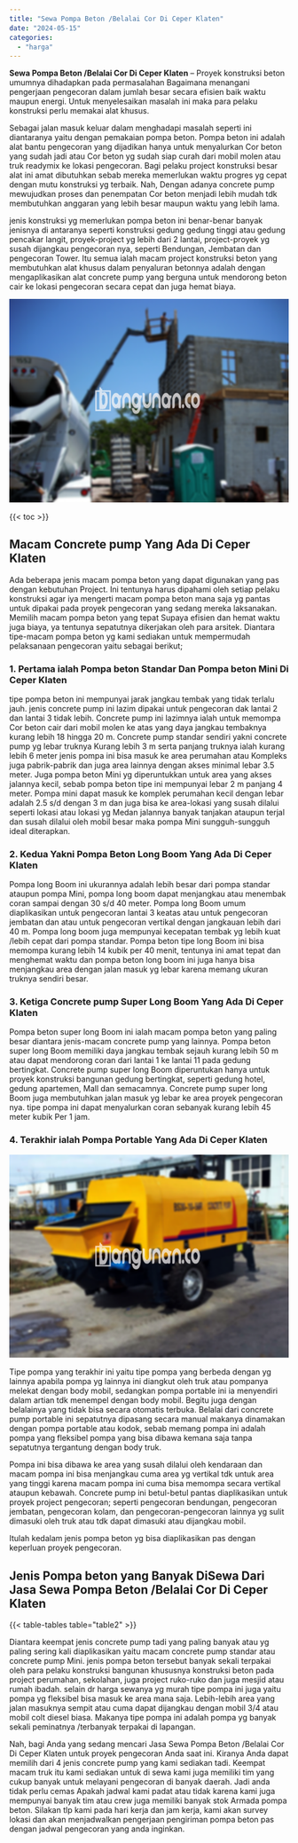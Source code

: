 ```yaml
---
title: "Sewa Pompa Beton /Belalai Cor Di Ceper Klaten"
date: "2024-05-15"
categories: 
  - "harga"
---
```


**Sewa Pompa Beton /Belalai Cor Di Ceper Klaten** – Proyek konstruksi beton umumnya dihadapkan pada permasalahan Bagaimana menangani pengerjaan pengecoran dalam jumlah besar secara efisien baik waktu maupun energi. Untuk menyelesaikan masalah ini maka para pelaku konstruksi perlu memakai alat khusus.

Sebagai jalan masuk keluar dalam menghadapi masalah seperti ini diantaranya yaitu dengan pemakaian pompa beton. Pompa beton ini adalah alat bantu pengecoran yang dijadikan hanya untuk menyalurkan Cor beton yang sudah jadi atau Cor beton yg sudah siap curah dari mobil molen atau truk readymix ke lokasi pengecoran. Bagi pelaku project konstruksi besar alat ini amat dibutuhkan sebab mereka memerlukan waktu progres yg cepat dengan mutu konstruksi yg terbaik. Nah, Dengan adanya concrete pump mewujudkan proses dan penempatan Cor beton menjadi lebih mudah tdk membutuhkan anggaran yang lebih besar maupun waktu yang lebih lama.

jenis konstruksi yg memerlukan pompa beton ini benar-benar banyak jenisnya di antaranya seperti konstruksi gedung gedung tinggi atau gedung pencakar langit, proyek-project yg lebih dari 2 lantai, project-proyek yg susah dijangkau pengecoran nya, seperti Bendungan, Jembatan dan pengecoran Tower. Itu semua ialah macam project konstruksi beton yang membutuhkan alat khusus dalam penyaluran betonnya adalah dengan mengaplikasikan alat concrete pump yang berguna untuk mendorong beton cair ke lokasi pengecoran secara cepat dan juga hemat biaya.

![Sewa Pompa Beton /Belalai Cor Di Ceper Klaten](/images/sewa-concrete-pump-14.png)

{{< toc >}}

## Macam Concrete pump Yang Ada Di Ceper Klaten

Ada beberapa jenis macam pompa beton yang dapat digunakan yang pas dengan kebutuhan Project. Ini tentunya harus dipahami oleh setiap pelaku konstruksi agar iya mengerti macam pompa beton mana saja yg pantas untuk dipakai pada proyek pengecoran yang sedang mereka laksanakan. Memilih macam pompa beton yang tepat Supaya efisien dan hemat waktu juga biaya, ya tentunya sepatutnya dikerjakan oleh para arsitek. Diantara tipe-macam pompa beton yg kami sediakan untuk mempermudah pelaksanaan pengecoran yaitu sebagai berikut;

### 1\. Pertama ialah Pompa beton Standar Dan Pompa beton Mini Di Ceper Klaten

tipe pompa beton ini mempunyai jarak jangkau tembak yang tidak terlalu jauh. jenis concrete pump ini lazim dipakai untuk pengecoran dak lantai 2 dan lantai 3 tidak lebih. Concrete pump ini lazimnya ialah untuk memompa Cor beton cair dari mobil molen ke atas yang daya jangkau tembaknya kurang lebih 18 hingga 20 m. Concrete pump standar sendiri yakni concrete pump yg lebar truknya Kurang lebih 3 m serta panjang truknya ialah kurang lebih 6 meter jenis pompa ini bisa masuk ke area perumahan atau Kompleks juga pabrik-pabrik dan juga area lainnya dengan akses minimal lebar 3.5 meter. Juga pompa beton Mini yg diperuntukkan untuk area yang akses jalannya kecil, sebab pompa beton tipe ini mempunyai lebar 2 m panjang 4 meter. Pompa mini dapat masuk ke komplek perumahan kecil dengan lebar adalah 2.5 s/d dengan 3 m dan juga bisa ke area-lokasi yang susah dilalui seperti lokasi atau lokasi yg Medan jalannya banyak tanjakan ataupun terjal dan susah dilalui oleh mobil besar maka pompa Mini sungguh-sungguh ideal diterapkan.

### 2\. Kedua Yakni Pompa Beton Long Boom Yang Ada Di Ceper Klaten

Pompa long Boom ini ukurannya adalah lebih besar dari pompa standar ataupun pompa Mini, pompa long boom dapat menjangkau atau menembak coran sampai dengan 30 s/d 40 meter. Pompa long Boom umum diaplikasikan untuk pengecoran lantai 3 keatas atau untuk pengecoran jembatan dan atau untuk pengecoran vertikal dengan jangkauan lebih dari 40 m. Pompa long boom juga mempunyai kecepatan tembak yg lebih kuat /lebih cepat dari pompa standar. Pompa beton tipe long Boom ini bisa memompa kurang lebih 14 kubik per 40 menit, tentunya ini amat tepat dan menghemat waktu dan pompa beton long boom ini juga hanya bisa menjangkau area dengan jalan masuk yg lebar karena memang ukuran truknya sendiri besar.

### 3\. Ketiga Concrete pump Super Long Boom Yang Ada Di Ceper Klaten

Pompa beton super long Boom ini ialah macam pompa beton yang paling besar diantara jenis-macam concrete pump yang lainnya. Pompa beton super long Boom memiliki daya jangkau tembak sejauh kurang lebih 50 m atau dapat mendorong coran dari lantai 1 ke lantai 11 pada gedung bertingkat. Concrete pump super long Boom diperuntukan hanya untuk proyek konstruksi bangunan gedung bertingkat, seperti gedung hotel, gedung apartemen, Mall dan semacamnya. Concrete pump super long Boom juga membutuhkan jalan masuk yg lebar ke area proyek pengecoran nya. tipe pompa ini dapat menyalurkan coran sebanyak kurang lebih 45 meter kubik Per 1 jam.

### 4\. Terakhir ialah Pompa Portable Yang Ada Di Ceper Klaten

![Sewa Pompa Beton /Belalai Cor Di Ceper Klaten](/images/sewa-concrete-pump-13.png)

Tipe pompa yang terakhir ini yaitu tipe pompa yang berbeda dengan yg lainnya apabila pompa yg lainnya ini diangkut oleh truk atau pompanya melekat dengan body mobil, sedangkan pompa portable ini ia menyendiri dalam artian tdk menempel dengan body mobil. Begitu juga dengan belalainya yang tidak bisa secara otomatis terbuka. Belalai dari concrete pump portable ini sepatutnya dipasang secara manual makanya dinamakan dengan pompa portable atau kodok, sebab memang pompa ini adalah pompa yang fleksibel pompa yang bisa dibawa kemana saja tanpa sepatutnya tergantung dengan body truk.

Pompa ini bisa dibawa ke area yang susah dilalui oleh kendaraan dan macam pompa ini bisa menjangkau cuma area yg vertikal tdk untuk area yang tinggi karena macam pompa ini cuma bisa memompa secara vertikal ataupun kebawah. Concrete pump ini betul-betul pantas diaplikasikan untuk proyek project pengecoran; seperti pengecoran bendungan, pengecoran jembatan, pengecoran kolam, dan pengecoran-pengecoran lainnya yg sulit dimasuki oleh truk atau tdk dapat dimasuki atau dijangkau mobil.

Itulah kedalam jenis pompa beton yg bisa diaplikasikan pas dengan keperluan proyek pengecoran.

## Jenis Pompa beton yang Banyak DiSewa Dari Jasa Sewa Pompa Beton /Belalai Cor Di Ceper Klaten

{{< table-tables table="table2" >}}

Diantara keempat jenis concrete pump tadi yang paling banyak atau yg paling sering kali diaplikasikan yaitu macam concrete pump standar atau concrete pump Mini. jenis pompa beton tersebut banyak sekali terpakai oleh para pelaku konstruksi bangunan khususnya konstruksi beton pada project perumahan, sekolahan, juga project ruko-ruko dan juga mesjid atau rumah ibadah. selain dr harga sewanya yg murah tipe pompa ini juga yaitu pompa yg fleksibel bisa masuk ke area mana saja. Lebih-lebih area yang jalan masuknya sempit atau cuma dapat dijangkau dengan mobil 3/4 atau mobil colt diesel biasa. Makanya tipe pompa ini adalah pompa yg banyak sekali peminatnya /terbanyak terpakai di lapangan.

Nah, bagi Anda yang sedang mencari Jasa Sewa Pompa Beton /Belalai Cor Di Ceper Klaten untuk proyek pengecoran Anda saat ini. Kiranya Anda dapat memilih dari 4 jenis concrete pump yang kami sediakan tadi. Keempat macam truk itu kami sediakan untuk di sewa kami juga memiliki tim yang cukup banyak untuk melayani pengecoran di banyak daerah. Jadi anda tidak perlu cemas Apakah jadwal kami padat atau tidak karena kami juga mempunyai banyak tim atau crew juga memiliki banyak stok Armada pompa beton. Silakan tlp kami pada hari kerja dan jam kerja, kami akan survey lokasi dan akan menjadwalkan pengerjaan pengiriman pompa beton pas dengan jadwal pengecoran yang anda inginkan.

